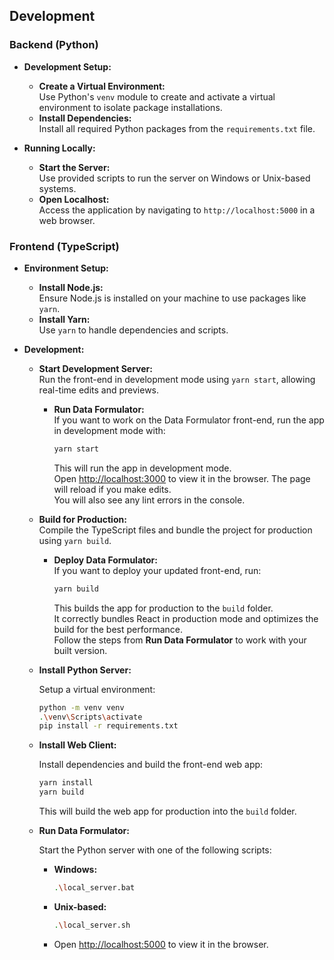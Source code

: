 ## Development


### Backend (Python)

- **Development Setup:**
  - **Create a Virtual Environment:**  
    Use Python's `venv` module to create and activate a virtual environment to isolate package installations.
  - **Install Dependencies:**  
    Install all required Python packages from the `requirements.txt` file.

- **Running Locally:**
  - **Start the Server:**  
    Use provided scripts to run the server on Windows or Unix-based systems.
  - **Open Localhost:**  
    Access the application by navigating to `http://localhost:5000` in a web browser.

### Frontend (TypeScript)

- **Environment Setup:**
  - **Install Node.js:**  
    Ensure Node.js is installed on your machine to use packages like `yarn`.
  - **Install Yarn:**  
    Use `yarn` to handle dependencies and scripts.

- **Development:**
  - **Start Development Server:**  
    Run the front-end in development mode using `yarn start`, allowing real-time edits and previews.  
    - **Run Data Formulator:**  
      If you want to work on the Data Formulator front-end, run the app in development mode with:
      ```bash
      yarn start
      ```
      This will run the app in development mode.  
      Open [http://localhost:3000](http://localhost:3000) to view it in the browser.
      The page will reload if you make edits.  
      You will also see any lint errors in the console.

  - **Build for Production:**  
    Compile the TypeScript files and bundle the project for production using `yarn build`.
    - **Deploy Data Formulator:**  
      If you want to deploy your updated front-end, run:
      ```bash
      yarn build
      ```
      This builds the app for production to the `build` folder.  
      It correctly bundles React in production mode and optimizes the build for the best performance.  
      Follow the steps from **Run Data Formulator** to work with your built version.


  - **Install Python Server:**
    
    Setup a virtual environment:
      ```bash
      python -m venv venv
      .\venv\Scripts\activate
      pip install -r requirements.txt
      ```

  - **Install Web Client:**
    
    Install dependencies and build the front-end web app:
      ```bash
      yarn install
      yarn build
      ```

      This will build the web app for production into the `build` folder.

  - **Run Data Formulator:**

    Start the Python server with one of the following scripts:

      - **Windows:**
        ```bash
        .\local_server.bat
        ```

      - **Unix-based:**
        ```bash
        .\local_server.sh
        ```

    - Open [http://localhost:5000](http://localhost:5000) to view it in the browser.
